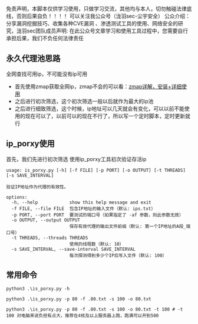 免责声明，本脚本仅供学习使用，只做学习交流，其他均与本人，切勿触碰法律底线，否则后果自负！！！！
可以关注我公众号（泷羽sec-尘宇安全）
公众介绍：
分享漏洞挖掘技巧、收集各种CVE漏洞 、渗透测试工具的使用、网络安全的研究，泷羽sec团队成员声明: 在此公众号文章学习和使用工具过程中，您需要自行承担后果，我们不负任何法律责任

## 永久代理池思路
全网查找可用ip，不可能没有ip可用
- 首先使用zmap获取全网ip，zmap不会的可以看：[zmap详解，安装+详细使用](https://blog.csdn.net/2202_75361164/article/details/143899506)
- 之后进行初次筛选，这个初次筛选一般以后就作为最大的ip池
- 之后进行细致筛选，这个时候，ip地址可以几天就会有变化，可以以前不能使用的现在可以了，以前可以的现在不行了，所以写一个定时脚本，定时更新就行

## ip_porxy使用
首先，我们先进行初次筛选
使用ip_porxy工具初次验证存活ip
```
usage: is_porxy.py [-h] [-f FILE] [-p PORT] [-o OUTPUT] [-t THREADS] [-s SAVE_INTERVAL]

验证IP地址作为代理的有效性。

options:
  -h, --help            show this help message and exit
  -f FILE, --file FILE  包含IP地址的输入文件（默认: ips.txt）
  -p PORT, --port PORT  要测试的端口号（如果指定了 -af 参数，则此参数无效）
  -o OUTPUT, --output OUTPUT
                        保存有效代理的输出文件前缀（默认: 第一个IP地址的A段_端口号）
  -t THREADS, --threads THREADS
                        使用的线程数（默认: 10）
  -s SAVE_INTERVAL, --save-interval SAVE_INTERVAL
                        每次探测得到多少个IP后写入文件（默认: 100）

```

## 常用命令
```
python3 .\is_porxy.py -h

python3 .\is_porxy.py -p 80 -f .80.txt -s 100 -o 80.txt

python3 .\is_porxy.py -p 80 -f .80.txt -s 100 -o 80.txt -t 100 # -t 100 对电脑来说负担有点大，推荐在4核及以上服务器上跑，跑满可以开到500
```



